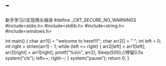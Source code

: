 # -
新手学习//实现两头缩进
#define _CRT_SECURE_NO_WARNINGS
#include<stdio.h>
#include<stdlib.h>
#include<string.h>
#include<windows.h>

int main()
{
	char arr1[] = "welcome to here!!!!";
	char arr2[] = "                   ";
	int left = 0;
	int right = strlen(arr1) - 1;
	while (left <= right)
	{
		arr2[left] = arr1[left];
		arr2[right] = arr1[right];
		printf("%s\n", arr2);
		Sleep(500);//停留0.5s
		system("cls");
		left++;
		right--;
	}
	system("pause");
	return 0;
}
